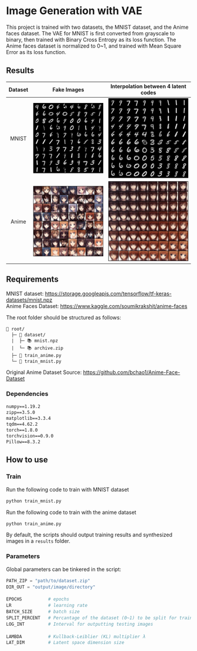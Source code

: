 # Image Generation with VAE
This project is trained with two datasets, the MNIST dataset, and the Anime faces dataset. The VAE for MNIST is first converted from grayscale to binary, then trained with Binary Cross Entropy as its loss function. The Anime faces dataset is normalized to 0~1, and trained with Mean Square Error as its loss function.

## Results
| Dataset | Fake Images | Interpolation between 4 latent codes |
|:--:|:--:|:--:|
| MNIST | ![mni_fake](https://github.com/yuchen071/Image-Generation-with-VAE/blob/main/results/mnist/lambda_1_fake.png) | ![mni_int](https://github.com/yuchen071/Image-Generation-with-VAE/blob/main/results/mnist/lambda_1_interp.png) |
| Anime | ![ani_fake](https://github.com/yuchen071/Image-Generation-with-VAE/blob/main/results/anime/lambda_1_fake.png) | ![ani_int](https://github.com/yuchen071/Image-Generation-with-VAE/blob/main/results/anime/lambda_1_interp.png) |

## Requirements
MNIST dataset: https://storage.googleapis.com/tensorflow/tf-keras-datasets/mnist.npz  
Anime Faces Dataset: https://www.kaggle.com/soumikrakshit/anime-faces  

The root folder should be structured as follows:
```
📁 root/
  ├─ 📁 dataset/
  |  ├─ 📚 mnist.npz
  |  └─ 📚 archive.zip
  ├─ 📄 train_anime.py
  └─ 📄 train_mnist.py
```

Original Anime Dataset Source: https://github.com/bchao1/Anime-Face-Dataset

### Dependencies  
```
numpy==1.19.2
zipp==3.5.0
matplotlib==3.3.4
tqdm==4.62.2
torch==1.8.0
torchvision==0.9.0
Pillow==8.3.2
```

## How to use
### Train
Run the following code to train with MNIST dataset  
```bash
python train_mnist.py
```

Run the following code to train with the anime dataset  
```bash
python train_anime.py
```

By default, the scripts should output training results and synthesized images in a `results` folder.

### Parameters
Global parameters can be tinkered in the script:
```python
PATH_ZIP = "path/to/dataset.zip"
DIR_OUT = "output/image/directory"

EPOCHS          # epochs
LR              # learning rate
BATCH_SIZE      # batch size
SPLIT_PERCENT   # Percantage of the dataset (0~1) to be split for training and testing
LOG_INT         # Interval for outputting testing images

LAMBDA          # Kullback-Leiblier (KL) multiplier λ
LAT_DIM         # Latent space dimension size
```
